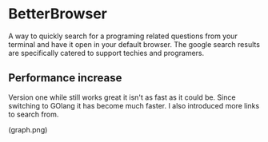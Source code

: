 # BetterBrowser
A way to quickly search for a programing related questions from your terminal and have it open in your default browser. The google search results are specifically catered to support techies and programers. 

## Performance increase

Version one while still works great it isn't as fast as it could be. Since switching to GOlang it has become much faster. I also introduced more links to search from.

(graph.png)
